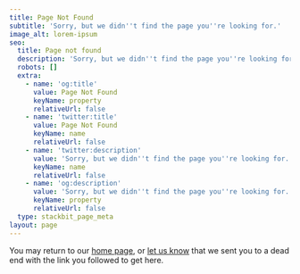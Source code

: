 ```yaml
---
title: Page Not Found
subtitle: 'Sorry, but we didn''t find the page you''re looking for.'
image_alt: lorem-ipsum
seo:
  title: Page not found
  description: 'Sorry, but we didn''t find the page you''re looking for.'
  robots: []
  extra:
    - name: 'og:title'
      value: Page Not Found
      keyName: property
      relativeUrl: false
    - name: 'twitter:title'
      value: Page Not Found
      keyName: name
      relativeUrl: false
    - name: 'twitter:description'
      value: 'Sorry, but we didn''t find the page you''re looking for.'
      keyName: name
      relativeUrl: false
    - name: 'og:description'
      value: 'Sorry, but we didn''t find the page you''re looking for.'
      keyName: property
      relativeUrl: false
  type: stackbit_page_meta
layout: page
---
```

You may return to our [home page](https://dzalekaconnect.com/), or [let us know](https://dzalekaconnect.com/contact) that we sent you to a dead end with the link you followed to get here.
